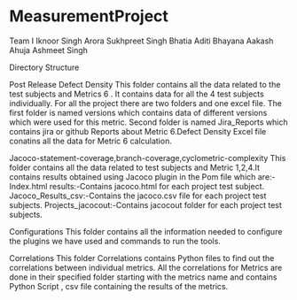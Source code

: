 # MeasurementProject
Team I
Iknoor Singh Arora
Sukhpreet Singh Bhatia
Aditi Bhayana
Aakash Ahuja
Ashmeet Singh

Directory Structure

Post Release Defect Density
This folder contains all the data related to the test subjects and Metrics 6 . It contains data for all the 4 test subjects individually. For all the project there are two folders and one excel file. The first folder is named versions which contains data of different versions which were used for this metric. Second folder is named Jira_Reports which contains jira or github Reports about Metric 6.Defect Density Excel file conatins all the data for Metric 6 calculation.

Jacoco-statement-coverage,branch-coverage,cyclometric-complexity
This folder contains all the data related to test subjects and Metric 1,2,4.It contains results obtained using Jacoco plugin in the Pom file which are:-
Index.html results:-Contains jacoco.html for each project test subject.
Jacoco_Results_csv:-Contains the jacoco.csv file for each project test subjects. 
Projects_jacocout:-Contains jacocout folder for each project test subjects.

Configurations
This folder contains all the information needed to configure the plugins we have used and commands to run the tools.

Correlations
This folder Correlations contains Python files to find out the correlations between individual metrics. All the correlations for Metrics are done in their specified folder starting with the metrics name and contains Python Script , csv file containing the results of the 
metrics.
